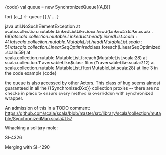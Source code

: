 {code}
val queue = new SynchronizedQueue[(A,B)]

for( (a,_) <- queue ){
	// ...
}


java.util.NoSuchElementException
	at scala.collection.mutable.LinkedListLike$class.head(LinkedListLike.scala:69)
	at scala.collection.mutable.LinkedList.head(LinkedList.scala:41)
	at scala.collection.mutable.MutableList.head(MutableList.scala:51)
	at scala.collection.LinearSeqOptimized$class.foreach(LinearSeqOptimized.scala:59)
	at scala.collection.mutable.MutableList.foreach(MutableList.scala:28)
	at scala.collection.TraversableLike$class.filter(TraversableLike.scala:212)
	at scala.collection.mutable.MutableList.filter(MutableList.scala:28)
	at line 3 in the code example
{code}

the queue is also accessed by other Actors.
This class of bug seems almost guaranteed in all the {{SynchronizedXxx}} collection proxies -- there are no checks in place to ensure every method is overridden with synchronized wrapper.

An admission of this in a TODO comment: https://github.com/scala/scala/blob/master/src/library/scala/collection/mutable/SynchronizedMap.scala#L57

Whacking a solitary mole:

SI-4326


Merging with SI-4290 
